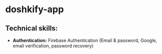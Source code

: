 # doshkify-app

## Technical skills:
- **Authentication:** Firebase Authentication (Email & password, Google, email verification, password recovery)
